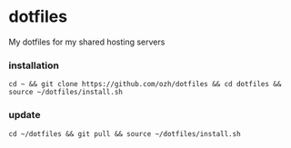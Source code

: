 # dotfiles

My dotfiles for my shared hosting servers

### installation

`cd ~ && git clone https://github.com/ozh/dotfiles && cd dotfiles && source ~/dotfiles/install.sh`

### update

`cd ~/dotfiles && git pull && source ~/dotfiles/install.sh`
